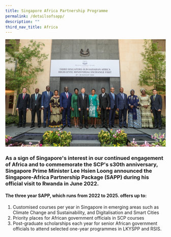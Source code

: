 ```yaml
---
title: Singapore Africa Partnership Programme
permalink: /detailsofsapp/
description: ""
third_nav_title: Africa
---
```



![Third  Singapore-Sub Saharan Africa High-Level Ministerial Exchange Visit](/images/African%20Study%20Visit%20photo.jpeg)

### As a sign of Singapore's interest in our continued engagement of Africa and to commemorate the SCP's s30th anniversary, Singapore Prime Minister Lee Hsien Loong announced the Singapore-Africa Partnership Package (SAPP) during his official visit to Rwanda in June 2022. 
#### 
#### The three year SAPP, which runs from 2022 to 2025. offers up to:

1. Customised courses per year in Singapore in emerging areas such as Climate Change and Sustainability, and Digitalisation and Smart Cities
2. Priority places for African government officials in SCP courses
3. Post-graduate scholarships each year for senior African government officials to attend selected one-year programmes in LKYSPP and RSIS.